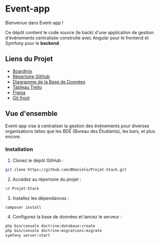 # Event-app

Bienvenue dans Event-app !

Ce dépôt contient le code source (le back) d'une application de gestion d'événements centralisée construite avec Angular pour le frontend et Symfony pour le **backend**.

## Liens du Projet

- [Boardmix](https://boardmix.com/app/share/CAE.CLybCyABKhB4g7FPdNX3JAjTg5DubiooMAVAAQ/1XLLjX)
- [Répertoire GitHub](https://github.com/BDanielo/Projet-Stack)
- [Diagramme de la Base de Données](https://dbdiagram.io/d/Diagramme-bd-challenge-stack-65689c263be14957870faed9)
- [Tableau Trello](https://trello.com/invite/b/nbRqCxvU/ATTI9528480c65341b056eb02d1b143cffe672F80830/challenge-slack)
- [Figma](https://www.figma.com/file/5N6quj4Cok3OQEAgwdZ0pf/PartyEvent?type=design&node-id=0-1&mode=design)
- [Git front](https://github.com/CreatibOfficiel/events-app)

## Vue d'ensemble

Event-app vise à centraliser la gestion des événements pour diverses organisations telles que les BDE (Bureau des Étudiants), les bars, et plus encore.

### Installation

1. Clonez le dépôt GitHub :

```bash
git clone https://github.com/BDanielo/Projet-Stack.git
```

2. Accédez au répertoire du projet :

```bash
cd Projet-Stack
```

3. Installez les dépendances :

```bash
composer install
```

4. Configurez la base de données et lancez le serveur :

```bash
php bin/console doctrine:database:create
php bin/console doctrine:migrations:migrate
symfony server:start
```

   
